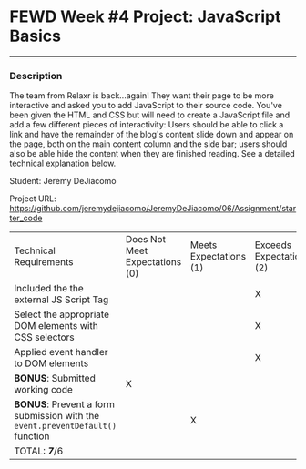 # FEWD Week #4 Project: JavaScript Basics

---


### Description


The team from Relaxr is back...again! They want their page to be more interactive and asked you to add JavaScript to their source code. You've been given the HTML and CSS but will need to create a JavaScript file and add a few different pieces of interactivity:  Users should be able to click a link and have the remainder of the blog's content slide down and appear on the page, both on the main content column and the side bar; users should also be able hide the content when they are finished reading. See a detailed technical explanation below.

Student: Jeremy DeJiacomo

Project URL: https://github.com/jeremydejiacomo/JeremyDeJiacomo/06/Assignment/starter_code

|                                                                                                                                                                                                                     |                                |                        |                          |
|---------------------------------------------------------------------------------------------------------------------------------------------------------------------------------------------------------------------|--------------------------------|------------------------|--------------------------|
| Technical Requirements                                                                                                                                                                                              | Does Not Meet Expectations (0) | Meets Expectations (1) | Exceeds Expectations (2) |
| Included the the external JS Script Tag |      |      |    X  |
| Select the appropriate DOM elements with CSS selectors |      |      |  X    |
| Applied event handler to DOM elements|     |      |   X   |
| **BONUS**: Submitted working code  |  X    |      |      |
| **BONUS**: Prevent a form submission with the ```event.preventDefault()``` function  |      |   X   |      |
| TOTAL: ___7___/6   |      |      |      |
